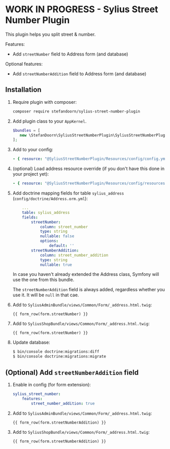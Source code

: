 # WORK IN PROGRESS - Sylius Street Number Plugin

This plugin helps you split street & number.

Features:

* Add `streetNumber` field to Address form (and database)

Optional features:

* Add `streetNumberAddition` field to Address form (and database)

## Installation 

1. Require plugin with composer:

    ```bash
    composer require stefandoorn/sylius-street-number-plugin
    ```

2. Add plugin class to your `AppKernel`.

    ```php
    $bundles = [
       new \StefanDoorn\SyliusStreetNumberPlugin\SyliusStreetNumberPlugin(),
    ];
    ```

3. Add to your config:

    ```yaml
    - { resource: "@SyliusStreetNumberPlugin/Resources/config/config.yml" }
    ```
    
4. (optional) Load address resource override (if you don't have this done in your project yet):

    ```yaml
    - { resource: "@SyliusStreetNumberPlugin/Resources/config/resources.yml" }
    ```

5. Add doctrine mapping fields for table `sylius_address` (`config/doctrine/Address.orm.yml`):

    ```yaml
        ...
        table: sylius_address
        fields:
            streetNumber:
                column: street_number
                type: string
                nullable: false
                options:
                    default: ''
            streetNumberAddition:
                column: street_number_addition
                type: string
                nullable: true                 
    ```
    
    In case you haven't already extended the Address class, Symfony will use the one from this bundle.
    
    The `streetNumberAddition` field is always added, regardless whether you use it. It will be `null` in that cae.

6. Add to `SyliusAdminBundle/views/Common/Form/_address.html.twig`:

    ```twig
    {{ form_row(form.streetNumber) }}
    ```
    
7. Add to `SyliusShopBundle/views/Common/Form/_address.html.twig`:
    
    ```twig
    {{ form_row(form.streetNumber) }}
    ```
    
8. Update database:

    ```bash
    $ bin/console doctrine:migrations:diff
    $ bin/console doctrine:migrations:migrate
    ```    

## (Optional) Add `streetNumberAddition` field

1. Enable in config (for form extension):

    ```yaml
    sylius_street_number:
        features:
            street_number_addition: true
    ```

2. Add to `SyliusAdminBundle/views/Common/Form/_address.html.twig`:

    ```twig
    {{ form_row(form.streetNumberAddition) }}
    ```
    
3. Add to `SyliusShopBundle/views/Common/Form/_address.html.twig`:
    
    ```twig
    {{ form_row(form.streetNumberAddition) }}
    ```
    